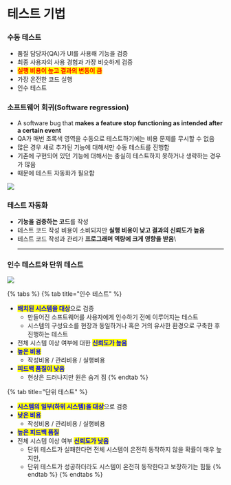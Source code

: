 # 테스트 기법

### 수동 테스트

* 품질 담당자(QA)가 UI를 사용해 기능을 검증
* 최종 사용자의 사용 경험과 가장 비슷하게 검증
* <mark style="color:red;">**실행 비용이 높고 결과의 변동이 큼**</mark>
* 가장 온전한 코드 실행
* 인수 테스트

### 소프트웨어 회귀(Software regression)

* A software bug that **makes a feature stop functioning as intended after a certain event**
* QA가 매번 초록색 영역을 수동으로 테스트하기에는 비용 문제를 무시할 수 없음
* 많은 경우 새로 추가된 기능에 대해서만 수동 테스트를 진행함
* 기존에 구현되어 있던 기능에 대해서는 충실히 테스트하지 못하거나 생략하는 경우가 많음
* 때문에 테스트 자동화가 필요함

![](../../../.gitbook/assets/IMG\_0013.PNG)

### 테스트 자동화

* **기능을 검증하는 코드**를 작성
* 테스트 코드 작성 비용이 소비되지만 **실행 비용이 낮고 결과의 신뢰도가 높음**
* 테스트 코드 작성과 관리가 **프로그래머 역량에 크게 영향을 받음**\
  ****

### 인수 테스트와 단위 테스트

![](../../../.gitbook/assets/IMG\_0014.PNG)

{% tabs %}
{% tab title="인수 테스트" %}
* <mark style="color:blue;">**배치된 시스템을 대상**</mark>으로 검증
  * 만들어진 소프트웨어를 사용자에게 인수하기 전에 이루어지는 테스트
  * 시스템의 구성요소를 현장과 동일하거나 혹은 거의 유사한 환경으로 구축한 후 진행하는 테스트
* 전체 시스템 이상 여부에 대한 <mark style="color:blue;">**신뢰도가 높음**</mark>
* <mark style="color:blue;">**높은 비용**</mark>
  * 작성비용 / 관리비용 / 실행비용
* <mark style="color:blue;">**피드백 품질이 낮음**</mark>
  * 현상은 드러나지만 원은 숨겨 짐
{% endtab %}

{% tab title="단위 테스트" %}
* <mark style="color:blue;">**시스템의 일부(하위 시스템)을 대상**</mark>으로 검증
* <mark style="color:blue;">**낮은 비용**</mark>
  * 작성비용 / 관리비용 / 실행비용
* <mark style="color:blue;">**높은 피드백 품질**</mark>
* 전체 시스템 이상 여부 <mark style="color:blue;">**신뢰도가 낮음**</mark>
  * 단위 테스트가 실패한다면 전체 시스템이 온전히 동작하지 않을 확률이 매우 높지만,
  * 단위 테스트가 성공하더라도 시스템이 온전히 동작한다고 보장하기는 힘듦
{% endtab %}
{% endtabs %}
